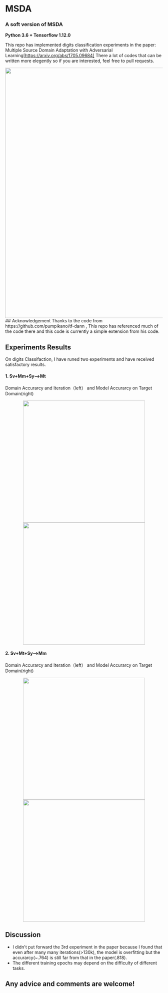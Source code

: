 # MSDA
### A soft version of MSDA

**Python 3.6 + Tensorflow 1.12.0** 

This repo has implemented digits classification experiments in the paper: Multiple Source Domain Adaptation with Adversarial Learning[https://arxiv.org/abs/1705.09684]
There a lot of codes that can be written more elegently so if you are interested, feel free to pull requests.

<center><img src="https://github.com/daoyuan98/MSDA/blob/master/images/model.png" width="800"></center>
## Acknowledgement
Thanks to the code from https://github.com/pumpikano/tf-dann , This repo has referenced much of the code there and this code is currently a simple extension from his code.

## Experiments Results
On digits Classifaction, I have runed two experiments and have received satisfactory results. 

#### 1. Sv+Mm+Sy-->Mt
Domain Accurarcy and Iteration（left） and Model Accurarcy on Target Domain(right)
<div align="center">
    <img src="https://github.com/daoyuan98/MSDA/blob/master/images/1_d_acc.png" width="390"/><img src="https://github.com/daoyuan98/MSDA/blob/master/images/1_tar_acc.png" width="390"/>
</div>

#### 2. Sv+Mt+Sy-->Mm
Domain Accurarcy and Iteration（left） and Model Accurarcy on Target Domain(right)
<div align="center">
    <img src="https://github.com/daoyuan98/MSDA/blob/master/images/2_d_acc.png" width="390"/><img src="https://github.com/daoyuan98/MSDA/blob/master/images/2_tar_acc.png" width="390"/>
</div>

## Discussion
* I didn't put forward the 3rd experiment in the paper because I found that even after many many iterations(>130k), the model is overfitting but the accurarcy(~.764) is still far from that in the paper(.818). 
* The different training epochs may depend on the difficulty of different tasks.

## Any advice and comments are welcome!
